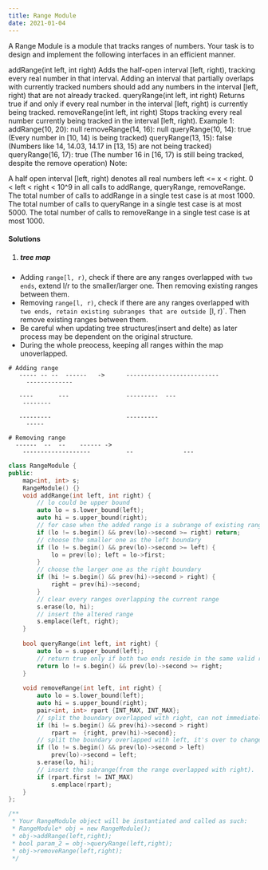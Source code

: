 ```yaml
---
title: Range Module
date: 2021-01-04
---
```


A Range Module is a module that tracks ranges of numbers. Your task is to design and implement the following interfaces in an efficient manner.

addRange(int left, int right) Adds the half-open interval [left, right), tracking every real number in that interval. Adding an interval that partially overlaps with currently tracked numbers should add any numbers in the interval [left, right) that are not already tracked.
queryRange(int left, int right) Returns true if and only if every real number in the interval [left, right) is currently being tracked.
removeRange(int left, int right) Stops tracking every real number currently being tracked in the interval [left, right).
Example 1:
addRange(10, 20): null
removeRange(14, 16): null
queryRange(10, 14): true (Every number in [10, 14) is being tracked)
queryRange(13, 15): false (Numbers like 14, 14.03, 14.17 in [13, 15) are not being tracked)
queryRange(16, 17): true (The number 16 in [16, 17) is still being tracked, despite the remove operation)
Note:

A half open interval [left, right) denotes all real numbers left <= x < right.
0 < left < right < 10^9 in all calls to addRange, queryRange, removeRange.
The total number of calls to addRange in a single test case is at most 1000.
The total number of calls to queryRange in a single test case is at most 5000.
The total number of calls to removeRange in a single test case is at most 1000.

#### Solutions

1. ##### tree map

- Adding `range[l, r)`, check if there are any ranges overlapped with `two ends`, extend l/r to the smaller/larger one. Then removing existing ranges between them.
- Removing `range[l, r)`, check if there are any ranges overlapped with `two ends, retain existing subranges that are outside `[l, r)`. Then remove existing ranges between them.
- Be careful when updating tree structures(insert and delte) as later process may be dependent on the original structure.
- During the whole preocess, keeping all ranges within the map unoverlapped.


```
# Adding range
   ----- -- --  ------   ->      --------------------------
     -------------

   ----       ---                ---------  ---
    --------

   ---------                     ---------
     -----

# Removing range
  ------  --  --    ------ ->
    -------------------          --              ---
```


```cpp
class RangeModule {
public:
    map<int, int> s;
    RangeModule() {}
    void addRange(int left, int right) {
        // lo could be upper bound
        auto lo = s.lower_bound(left);
        auto hi = s.upper_bound(right);
        // for case when the added range is a subrange of existing range. This step can also be skipped.
        if (lo != s.begin() && prev(lo)->second >= right) return;
        // choose the smaller one as the left boundary
        if (lo != s.begin() && prev(lo)->second >= left) {
            lo = prev(lo); left = lo->first;
        }
        // choose the larger one as the right boundary
        if (hi != s.begin() && prev(hi)->second > right) {
            right = prev(hi)->second;
        }
        // clear every ranges overlapping the current range
        s.erase(lo, hi);
        // insert the altered range
        s.emplace(left, right);
    }
    
    bool queryRange(int left, int right) {
        auto lo = s.upper_bound(left);
        // return true only if both two ends reside in the same valid range with right <= this range's right boundary.
        return lo != s.begin() && prev(lo)->second >= right;
    }
    
    void removeRange(int left, int right) {
        auto lo = s.lower_bound(left);
        auto hi = s.upper_bound(right);
        pair<int, int> rpart {INT_MAX, INT_MAX};
        // split the boundary overlapped with right, can not immediately insert it(would change structure)
        if (hi != s.begin() && prev(hi)->second > right)
            rpart =  {right, prev(hi)->second};
        // split the boundary overlapped with left, it's over to change `second`, as it must be visited in the former step if it overlaps with right.
        if (lo != s.begin() && prev(lo)->second > left)
            prev(lo)->second = left;
        s.erase(lo, hi);
        // insert the subrange(from the range overlapped with right).
        if (rpart.first != INT_MAX)
            s.emplace(rpart);
    }
};

/**
 * Your RangeModule object will be instantiated and called as such:
 * RangeModule* obj = new RangeModule();
 * obj->addRange(left,right);
 * bool param_2 = obj->queryRange(left,right);
 * obj->removeRange(left,right);
 */
```